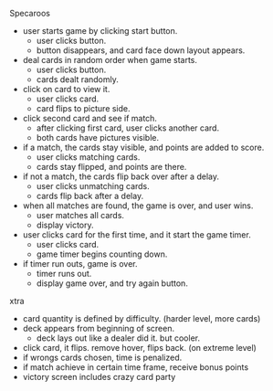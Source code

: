 Specaroos
* user starts game by clicking start button.
  * user clicks button.
  * button disappears, and card face down layout appears.
* deal cards in random order when game starts.
  * user clicks button.
  * cards dealt randomly.
* click on card to view it.
  * user clicks card.
  * card flips to picture side.
* click second card and see if match.
  * after clicking first card, user clicks another card.
  * both cards have pictures visible.
* if a match, the cards stay visible, and points are added to score.
  * user clicks matching cards.
  * cards stay flipped, and points are there.
* if not a match, the cards flip back over after a delay.
  * user clicks unmatching cards.
  * cards flip back after a delay.
* when all matches are found, the game is over, and user wins.
  * user matches all cards.
  * display victory.
* user clicks card for the first time, and it start the game timer.
  * user clicks card.
  * game timer begins counting down.
* if timer run outs, game is over.
  * timer runs out.
  * display game over, and try again button.


xtra
* card quantity is defined by difficulty. (harder level, more cards)
* deck appears from beginning of screen.
  * deck lays out like a dealer did it. but cooler.
* click card, it flips. remove hover, flips back. (on extreme level)
* if wrongs cards chosen, time is penalized.
* if match achieve in certain time frame, receive bonus points
* victory screen includes crazy card party
